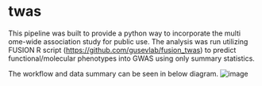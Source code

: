 # twas
This pipeline was built to provide a python way to incorporate the multi ome-wide association study for public use. The analysis was run utilizing FUSION R script (https://github.com/gusevlab/fusion_twas) to predict functional/molecular phenotypes into GWAS using only summary statistics.

The workflow and data summary can be seen in below diagram.
![image](https://user-images.githubusercontent.com/38105029/134015886-933a57d9-24c3-4f1c-b7e7-9f91b0829941.png)

